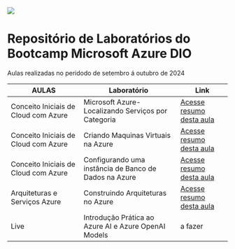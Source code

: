 <img src="https://assets.dio.me/bbJOCwj9F9ERdxC8F1x1Lm_XFkcPWwCHdshI-njcbUA/f:webp/h:120/q:80/L3RyYWNrcy83M2IyZGU1NS1kNjdhLTRkY2MtOGJlYS00YTE2ZDBjNGQzMGMucG5n">

# Repositório de Laboratórios do Bootcamp Microsoft Azure DIO 
Aulas realizadas no peridodo de setembro á outubro de 2024 


| AULAS  | Laboratório | Link 
| ------------- | ------------- | ------------- |
| Conceito Iniciais de Cloud com Azure  | Microsoft Azure- Localizando Serviços por Categoria | [Acesse resumo desta aula](https://github.com/MaXximiles/DIO-labs-azure/blob/main/DIO-lab-servico-categoria.md) |
| Conceito Iniciais de Cloud com Azure  | Criando Maquinas Virtuais na Azure | [Acesse resumo desta aula](https://github.com/MaXximiles/DIO-labs-azure/blob/main/DIO-lab-azure-vms.md) |
| Conceito Iniciais de Cloud com Azure  | Configurando uma instância de Banco de Dados na Azure | [Acesse resumo desta aula](https://github.com/MaXximiles/DIO-labs-azure/blob/main/DIO-lab-BD.md)
| Arquiteturas e Serviços Azure  | Construindo Arquiteturas no Azure | [Acesse resumo desta aula]()
| Live  | Introdução Prática ao Azure AI e Azure OpenAI Models | a fazer |





